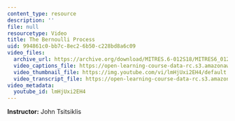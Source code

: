 ```yaml
---
content_type: resource
description: ''
file: null
resourcetype: Video
title: The Bernoulli Process
uid: 994861c0-bb7c-8ec2-6b50-c228bd8a6c09
video_files:
  archive_url: https://archive.org/download/MITRES.6-012S18/MITRES6_012S18_L21-02_300k.mp4
  video_captions_file: https://open-learning-course-data-rc.s3.amazonaws.com/res-6-012-introduction-to-probability-spring-2018/8a0cb0c7e1875861bb223791ba4a23d6_lmHjUxi2EH4.vtt
  video_thumbnail_file: https://img.youtube.com/vi/lmHjUxi2EH4/default.jpg
  video_transcript_file: https://open-learning-course-data-rc.s3.amazonaws.com/res-6-012-introduction-to-probability-spring-2018/2474fb6fe88b00facbc0873e1c1536d6_lmHjUxi2EH4.pdf
video_metadata:
  youtube_id: lmHjUxi2EH4
---
```


**Instructor:** John Tsitsiklis